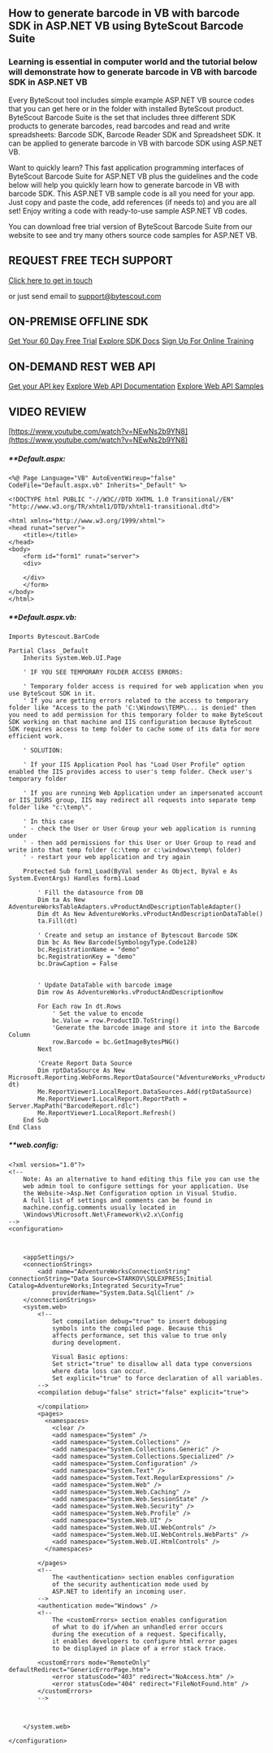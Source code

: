 ## How to generate barcode in VB with barcode SDK in ASP.NET VB using ByteScout Barcode Suite

### Learning is essential in computer world and the tutorial below will demonstrate how to generate barcode in VB with barcode SDK in ASP.NET VB

Every ByteScout tool includes simple example ASP.NET VB source codes that you can get here or in the folder with installed ByteScout product. ByteScout Barcode Suite is the set that includes three different SDK products to generate barcodes, read barcodes and read and write spreadsheets: Barcode SDK, Barcode Reader SDK and Spreadsheet SDK. It can be applied to generate barcode in VB with barcode SDK using ASP.NET VB.

Want to quickly learn? This fast application programming interfaces of ByteScout Barcode Suite for ASP.NET VB plus the guidelines and the code below will help you quickly learn how to generate barcode in VB with barcode SDK. This ASP.NET VB sample code is all you need for your app. Just copy and paste the code, add references (if needs to) and you are all set! Enjoy writing a code with ready-to-use sample ASP.NET VB codes.

You can download free trial version of ByteScout Barcode Suite from our website to see and try many others source code samples for ASP.NET VB.

## REQUEST FREE TECH SUPPORT

[Click here to get in touch](https://bytescout.zendesk.com/hc/en-us/requests/new?subject=ByteScout%20Barcode%20Suite%20Question)

or just send email to [support@bytescout.com](mailto:support@bytescout.com?subject=ByteScout%20Barcode%20Suite%20Question) 

## ON-PREMISE OFFLINE SDK 

[Get Your 60 Day Free Trial](https://bytescout.com/download/web-installer?utm_source=github-readme)
[Explore SDK Docs](https://bytescout.com/documentation/index.html?utm_source=github-readme)
[Sign Up For Online Training](https://academy.bytescout.com/)


## ON-DEMAND REST WEB API

[Get your API key](https://pdf.co/documentation/api?utm_source=github-readme)
[Explore Web API Documentation](https://pdf.co/documentation/api?utm_source=github-readme)
[Explore Web API Samples](https://github.com/bytescout/ByteScout-SDK-SourceCode/tree/master/PDF.co%20Web%20API)

## VIDEO REVIEW

[https://www.youtube.com/watch?v=NEwNs2b9YN8](https://www.youtube.com/watch?v=NEwNs2b9YN8)




<!-- code block begin -->

##### ****Default.aspx:**
    
```
<%@ Page Language="VB" AutoEventWireup="false" CodeFile="Default.aspx.vb" Inherits="_Default" %>

<!DOCTYPE html PUBLIC "-//W3C//DTD XHTML 1.0 Transitional//EN" "http://www.w3.org/TR/xhtml1/DTD/xhtml1-transitional.dtd">

<html xmlns="http://www.w3.org/1999/xhtml">
<head runat="server">
    <title></title>
</head>
<body>
    <form id="form1" runat="server">
    <div>
    
    </div>
    </form>
</body>
</html>

```

<!-- code block end -->    

<!-- code block begin -->

##### ****Default.aspx.vb:**
    
```
Imports Bytescout.BarCode

Partial Class _Default
    Inherits System.Web.UI.Page

    ' IF YOU SEE TEMPORARY FOLDER ACCESS ERRORS: 

    ' Temporary folder access is required for web application when you use ByteScout SDK in it.
    ' If you are getting errors related to the access to temporary folder like "Access to the path 'C:\Windows\TEMP\... is denied" then you need to add permission for this temporary folder to make ByteScout SDK working on that machine and IIS configuration because ByteScout SDK requires access to temp folder to cache some of its data for more efficient work.

    ' SOLUTION:

    ' If your IIS Application Pool has "Load User Profile" option enabled the IIS provides access to user's temp folder. Check user's temporary folder

    ' If you are running Web Application under an impersonated account or IIS_IUSRS group, IIS may redirect all requests into separate temp folder like "c:\temp\".

    ' In this case
    ' - check the User or User Group your web application is running under
    ' - then add permissions for this User or User Group to read and write into that temp folder (c:\temp or c:\windows\temp\ folder)
    ' - restart your web application and try again

    Protected Sub form1_Load(ByVal sender As Object, ByVal e As System.EventArgs) Handles form1.Load

        ' Fill the datasource from DB
        Dim ta As New AdventureWorksTableAdapters.vProductAndDescriptionTableAdapter()
        Dim dt As New AdventureWorks.vProductAndDescriptionDataTable()
        ta.Fill(dt)

        ' Create and setup an instance of Bytescout Barcode SDK
        Dim bc As New Barcode(SymbologyType.Code128)
        bc.RegistrationName = "demo"
        bc.RegistrationKey = "demo"
        bc.DrawCaption = False


        ' Update DataTable with barcode image
        Dim row As AdventureWorks.vProductAndDescriptionRow

        For Each row In dt.Rows
            ' Set the value to encode
            bc.Value = row.ProductID.ToString()
            'Generate the barcode image and store it into the Barcode Column
            row.Barcode = bc.GetImageBytesPNG()
        Next

        'Create Report Data Source
        Dim rptDataSource As New Microsoft.Reporting.WebForms.ReportDataSource("AdventureWorks_vProductAndDescription", dt)
        Me.ReportViewer1.LocalReport.DataSources.Add(rptDataSource)
        Me.ReportViewer1.LocalReport.ReportPath = Server.MapPath("BarcodeReport.rdlc")
        Me.ReportViewer1.LocalReport.Refresh()
    End Sub
End Class

```

<!-- code block end -->    

<!-- code block begin -->

##### ****web.config:**
    
```
<?xml version="1.0"?>
<!-- 
    Note: As an alternative to hand editing this file you can use the 
    web admin tool to configure settings for your application. Use
    the Website->Asp.Net Configuration option in Visual Studio.
    A full list of settings and comments can be found in 
    machine.config.comments usually located in 
    \Windows\Microsoft.Net\Framework\v2.x\Config 
-->
<configuration>



    <appSettings/>
    <connectionStrings>
        <add name="AdventureWorksConnectionString" connectionString="Data Source=STARKOV\SQLEXPRESS;Initial Catalog=AdventureWorks;Integrated Security=True"
            providerName="System.Data.SqlClient" />
    </connectionStrings>
    <system.web>
        <!-- 
            Set compilation debug="true" to insert debugging 
            symbols into the compiled page. Because this 
            affects performance, set this value to true only 
            during development.

            Visual Basic options:
            Set strict="true" to disallow all data type conversions 
            where data loss can occur. 
            Set explicit="true" to force declaration of all variables.
        -->
        <compilation debug="false" strict="false" explicit="true">

        </compilation>
        <pages>
          <namespaces>
            <clear />
            <add namespace="System" />
            <add namespace="System.Collections" />
            <add namespace="System.Collections.Generic" />
            <add namespace="System.Collections.Specialized" />
            <add namespace="System.Configuration" />
            <add namespace="System.Text" />
            <add namespace="System.Text.RegularExpressions" />
            <add namespace="System.Web" />
            <add namespace="System.Web.Caching" />
            <add namespace="System.Web.SessionState" />
            <add namespace="System.Web.Security" />
            <add namespace="System.Web.Profile" />
            <add namespace="System.Web.UI" />
            <add namespace="System.Web.UI.WebControls" />
            <add namespace="System.Web.UI.WebControls.WebParts" />
            <add namespace="System.Web.UI.HtmlControls" />
          </namespaces>

        </pages>
        <!--
            The <authentication> section enables configuration 
            of the security authentication mode used by 
            ASP.NET to identify an incoming user. 
        -->
        <authentication mode="Windows" />
        <!--
            The <customErrors> section enables configuration 
            of what to do if/when an unhandled error occurs 
            during the execution of a request. Specifically, 
            it enables developers to configure html error pages 
            to be displayed in place of a error stack trace.

        <customErrors mode="RemoteOnly" defaultRedirect="GenericErrorPage.htm">
            <error statusCode="403" redirect="NoAccess.htm" />
            <error statusCode="404" redirect="FileNotFound.htm" />
        </customErrors>
        -->


        
    </system.web>

</configuration>

```

<!-- code block end -->
